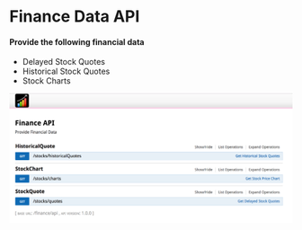 # Finance Data API #

#### Provide the following financial data ####
* Delayed Stock Quotes
* Historical Stock Quotes
* Stock Charts

![Swagger Docs](swagger.png)

